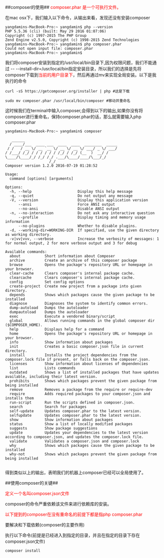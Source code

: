 ##composer的使用##
<font color="red">composer.phar 是一个可执行文件。</font>

在mac osx下，我们输入以下命令，从输出来看，发现还没有安装composer

```
yangdamins-MacBook-Pro:~ yangdamin$ php --version
PHP 5.5.36 (cli) (built: May 29 2016 01:07:06) 
Copyright (c) 1997-2015 The PHP Group
Zend Engine v2.5.0, Copyright (c) 1998-2015 Zend Technologies
yangdamins-MacBook-Pro:~ yangdamin$ php composer.phar
Could not open input file: composer.phar
yangdamins-MacBook-Pro:~ yangdamin$ 

```

我们将composer安装到指定的/usr/local/bin目录下,因为权限问题，我们不能通过 -- --install-dir=/usr/local/bin指定安装目录，所以我们的选择是先将composer下载到<font color="red">当前的用户目录下</font>，然后再通过mv来实现全局安装。以下是我执行的命令

```
curl -sS https://getcomposer.org/installer | php #这是下载

sudo mv composer.phar /usr/local/bin/composer #移动并重命名

```

这时候我们在terminal中输入composer,会得到以下的输出,如果你没有将composer进行重命名，保持composer.phar的话，那么就需要输入php composer.phar

```
yangdamins-MacBook-Pro:~ yangdamin$ composer

   ______
  / ____/___  ____ ___  ____  ____  ________  _____
 / /   / __ \/ __ `__ \/ __ \/ __ \/ ___/ _ \/ ___/
/ /___/ /_/ / / / / / / /_/ / /_/ (__  )  __/ /
\____/\____/_/ /_/ /_/ .___/\____/____/\___/_/
                    /_/
Composer version 1.2.0 2016-07-19 01:28:52

Usage:
  command [options] [arguments]

Options:
  -h, --help                     Display this help message
  -q, --quiet                    Do not output any message
  -V, --version                  Display this application version
      --ansi                     Force ANSI output
      --no-ansi                  Disable ANSI output
  -n, --no-interaction           Do not ask any interactive question
      --profile                  Display timing and memory usage information
      --no-plugins               Whether to disable plugins.
  -d, --working-dir=WORKING-DIR  If specified, use the given directory as working directory.
  -v|vv|vvv, --verbose           Increase the verbosity of messages: 1 for normal output, 2 for more verbose output and 3 for debug

Available commands:
  about           Short information about Composer
  archive         Create an archive of this composer package
  browse          Opens the package's repository URL or homepage in your browser.
  clear-cache     Clears composer's internal package cache.
  clearcache      Clears composer's internal package cache.
  config          Set config options
  create-project  Create new project from a package into given directory.
  depends         Shows which packages cause the given package to be installed
  diagnose        Diagnoses the system to identify common errors.
  dump-autoload   Dumps the autoloader
  dumpautoload    Dumps the autoloader
  exec            Execute a vendored binary/script
  global          Allows running commands in the global composer dir ($COMPOSER_HOME).
  help            Displays help for a command
  home            Opens the package's repository URL or homepage in your browser.
  info            Show information about packages
  init            Creates a basic composer.json file in current directory.
  install         Installs the project dependencies from the composer.lock file if present, or falls back on the composer.json.
  licenses        Show information about licenses of dependencies
  list            Lists commands
  outdated        Shows a list of installed packages that have updates available, including their latest version.
  prohibits       Shows which packages prevent the given package from being installed
  remove          Removes a package from the require or require-dev
  require         Adds required packages to your composer.json and installs them
  run-script      Run the scripts defined in composer.json.
  search          Search for packages
  self-update     Updates composer.phar to the latest version.
  selfupdate      Updates composer.phar to the latest version.
  show            Show information about packages
  status          Show a list of locally modified packages
  suggests        Show package suggestions
  update          Updates your dependencies to the latest version according to composer.json, and updates the composer.lock file.
  validate        Validates a composer.json and composer.lock
  why             Shows which packages cause the given package to be installed
  why-not         Shows which packages prevent the given package from being installed
 
```
 
 
 
 得到类似以上的输出，表明我们的机器上composer已经可以全局使用了。
 
##使用composer的关键##

<font color="red">定义一个名叫composer.json文件</font>

composer的命令严重依赖该文件来进行依赖库的安装。

<font color="red">以下提到的composer在没有重命名的前提下都是指php composer.phar</font>

要解决和下载依赖(composer的主要作用)

执行以下命令(前提是已经进入到指定的目录，并且在指定的目录下存在composer.json文件)

```
composer install

```





